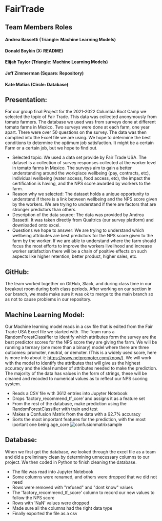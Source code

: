 # FairTrade 

## Team Members Roles
#### Andrea Bassetti (Triangle: Machine Learning Models)
#### Donald Boykin (X: README)
#### Elijah Taylor (Triangle: Machine Learning Models)
#### Jeff Zimmerman (Square: Repository)
#### Kate Matias (Circle: Database)

## Presentation: 
For our group final Project for the 2021-2022 Columbia Boot Camp we selected the topic of Fair Trade. This data was collected anonymously from tomato farmers. The database we used was from surveys done at different tomato farms in Mexico. Two surveys were done at each farm, one year apart. There were over 50 questions on the survey. The data was then complied into the Excel file we are using. We hope to determine the best conditions to determine the optimum job satisfaction. It might be a certain Farm or a certain job, but we hope to find out.
- Selected topic: We used a data set provide by Fair Trade USA. The dataset is a collection of survey responses collected at the worker level in tomato farms in Mexico. The surveys aim to gain a better understanding around the workplace wellbeing (pay, contracts, etc), individual wellbeing (water access, food access, etc), the impact the certification is having, and the NPS score awarded by workers to the farm.
- Reason why we selected: The dataset holds a unique opportunity to understand if there is a link between wellbeing and the NPS score given by the workers. We are trying to understand if there are factors that are stronger predictors than others. 
- Description of the data source: The data was provided by Andrea Bassetti. It was taken directly from Qualtrics (our survey platform) and downloaded onto excel. 
- Questions we hope to answer: We are trying to understand which wellbeing attributes are best predictors for the NPS score given to the farm by the worker. If we are able to understand where the farm should focus the most efforts to improve the workers livelihood and increase worker satisfaction there will be a chain of positive effects on such aspects like higher retention, better product, higher sales, etc. 

## GitHub: 
The team worked together on GitHub, Slack, and during class time in our breakout room during both class periods. After working on our section in our branch, we made make sure it was ok to merge to the main branch so as not to cause problems in our repository.

## Machine Learning Model: 
Our Machine learning model reads in a csv file that is edited from the Fair Trade USA Excel file we started with. The Team runs a RandomForestClassifier to identify which attributes form the survey are the best predictor scores for the NPS score they are giving the farm. We will be running a ternary (one more than a binary) model where there are three outcomes: promoter, neutral, or demoter. (This is a widely used score, here is more info about it: https://www.netpromoter.com/know/). We will work with the model to identify the attributes that will give us the highest accuracy and the ideal number of attributes needed to make the prediction. The majority of the data has values in the form of strings, these will be cleaned and recoded to numerical values as to reflect our NPS scoring system. 
- Reads a CSV file with 3612 entries into Jupyter Notebook
- Drops ‘factory_recommend_tf_core’ and assigns it as a feature set 
- From the rest of the database, make prediction using the RandomForestClassifier with train and test
- Makes a Confusion Matrix from the data with a 62.7% accuracy
- Sorts the most important features for the prediction, with the most iportant one being age_core
![confusionmatrixsample](https://github.com/andreabassetti/fairtrade/blob/main/Resources/confusionmatrixsample.png)


## Database: 
When we first got the database, we looked through the excel file as a team and did a preliminary clean by determining unnecessary columns to our project. We then coded in Python to finish cleaning the database.
- The file was read into Jupyter Notebook
- Some columns were renamed, and others were dropped that we did not need
- Rows were removed with "refused" and "dont know" values
- The 'factory_recommend_tf_score' column to record our new values to follow the NPS score
- Rows with 'NaN' values were dropped
- Made sure all the columns had the right data type
- Finally exported the file as a csv 
